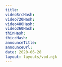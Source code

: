 ```yaml
---
title: 
videoSrcHash: 
video720Hash: 
video480Hash: 
video360Hash: 
thinHash: 
thiccHash: 
announceTitle: 
announceUrl: 
date: 2020-06-28
layout: layouts/vod.njk
---
```

